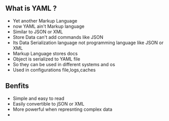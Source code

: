## What is YAML ?
- Yet another Markup Language
- now YAML ain't Markup language
- Similar to JSON or XML
- Store Data can't add commands like JSON
- Its Data Serialization language not programming language like JSON or XML
- Markup Language stores docs 
- Object is serialized to YAML file
- So they can be used in different systems and os
- Used in configurations file,logs,caches
## Benfits
- Simple and easy to read
- Easily convertible to jSON or XML
- More powerful when represnting complex data
- 